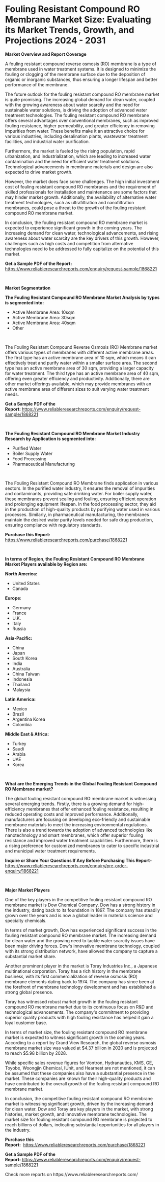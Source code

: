 <p><h1>Fouling Resistant Compound RO Membrane Market Size: Evaluating its Market Trends, Growth, and Projections 2024 - 2031</h1></p><p><strong>Market Overview and Report Coverage</strong></p>
<p><p>A fouling resistant compound reverse osmosis (RO) membrane is a type of membrane used in water treatment systems. It is designed to minimize the fouling or clogging of the membrane surface due to the deposition of organic or inorganic substances, thus ensuring a longer lifespan and better performance of the membrane.</p><p>The future outlook for the fouling resistant compound RO membrane market is quite promising. The increasing global demand for clean water, coupled with the growing awareness about water scarcity and the need for sustainable water solutions, is driving the adoption of advanced water treatment technologies. The fouling resistant compound RO membrane offers several advantages over conventional membranes, such as improved fouling resistance, higher permeability, and greater efficiency in removing impurities from water. These benefits make it an attractive choice for various industries, including desalination plants, wastewater treatment facilities, and industrial water purification.</p><p>Furthermore, the market is fueled by the rising population, rapid urbanization, and industrialization, which are leading to increased water contamination and the need for efficient water treatment solutions. Technological advancements in membrane materials and design are also expected to drive market growth.</p><p>However, the market does face some challenges. The high initial investment cost of fouling resistant compound RO membranes and the requirement of skilled professionals for installation and maintenance are some factors that may hinder market growth. Additionally, the availability of alternative water treatment technologies, such as ultrafiltration and nanofiltration membranes, could pose a threat to the growth of the fouling resistant compound RO membrane market.</p><p>In conclusion, the fouling resistant compound RO membrane market is expected to experience significant growth in the coming years. The increasing demand for clean water, technological advancements, and rising awareness about water scarcity are the key drivers of this growth. However, challenges such as high costs and competition from alternative technologies need to be addressed to fully capitalize on the potential of this market.</p></p>
<p><strong>Get a Sample PDF of the Report:</strong> <a href="https://www.reliableresearchreports.com/enquiry/request-sample/1868221">https://www.reliableresearchreports.com/enquiry/request-sample/1868221</a></p>
<p>&nbsp;</p>
<p><strong>Market Segmentation</strong></p>
<p><strong>The Fouling Resistant Compound RO Membrane Market Analysis by types is segmented into:</strong></p>
<p><ul><li>Active Membrane Area: 10sqm</li><li>Active Membrane Area: 30sqm</li><li>Active Membrane Area: 40sqm</li><li>Other</li></ul></p>
<p>&nbsp;</p>
<p><p>The Fouling Resistant Compound Reverse Osmosis (RO) Membrane market offers various types of membranes with different active membrane areas. The first type has an active membrane area of 10 sqm, which means it can effectively treat and purify water within a smaller surface area. The second type has an active membrane area of 30 sqm, providing a larger capacity for water treatment. The third type has an active membrane area of 40 sqm, offering even greater efficiency and productivity. Additionally, there are other market offerings available, which may provide membranes with an active membrane area of different sizes to suit varying water treatment needs.</p></p>
<p><strong>Get a Sample PDF of the Report:</strong>&nbsp;<a href="https://www.reliableresearchreports.com/enquiry/request-sample/1868221">https://www.reliableresearchreports.com/enquiry/request-sample/1868221</a></p>
<p>&nbsp;</p>
<p><strong>The Fouling Resistant Compound RO Membrane Market Industry Research by Application is segmented into:</strong></p>
<p><ul><li>Purified Water</li><li>Boiler Supply Water</li><li>Food Processing</li><li>Pharmaceutical Manufacturing</li></ul></p>
<p>&nbsp;</p>
<p><p>The Fouling Resistant Compound RO Membrane finds application in various sectors. In the purified water industry, it ensures the removal of impurities and contaminants, providing safe drinking water. For boiler supply water, these membranes prevent scaling and fouling, ensuring efficient operation and prolonging equipment lifespan. In the food processing sector, they aid in the production of high-quality products by purifying water used in various processes. Similarly, in pharmaceutical manufacturing, the membranes maintain the desired water purity levels needed for safe drug production, ensuring compliance with regulatory standards.</p></p>
<p><strong>Purchase this Report:</strong>&nbsp; <a href="https://www.reliableresearchreports.com/purchase/1868221">https://www.reliableresearchreports.com/purchase/1868221</a></p>
<p>&nbsp;</p>
<p><strong>In terms of Region, the Fouling Resistant Compound RO Membrane Market Players available by Region are:</strong></p>
<p>
    <p> <strong> North America: </strong>
        <ul>
            <li>United States</li>
            <li>Canada</li>
        </ul>
        </p> 
    <p> <strong> Europe: </strong>
        <ul>
            <li>Germany</li>
            <li>France</li>
            <li>U.K.</li>
            <li>Italy</li>
            <li>Russia</li>
        </ul>
        </p> 
    <p> <strong> Asia-Pacific: </strong>
        <ul>
            <li>China</li>
            <li>Japan</li>
            <li>South Korea</li>
            <li>India</li>
            <li>Australia</li>
            <li>China Taiwan</li>
            <li>Indonesia</li>
            <li>Thailand</li>
            <li>Malaysia</li>
        </ul>
        </p> 
    <p> <strong> Latin America: </strong>
        <ul>
            <li>Mexico</li>
            <li>Brazil</li>
            <li>Argentina Korea</li>
            <li>Colombia</li>
        </ul>
        </p> 
    <p> <strong> Middle East & Africa: </strong>
        <ul>
            <li>Turkey</li>
            <li>Saudi</li>
            <li>Arabia</li>
            <li>UAE</li>
            <li>Korea</li>
        </ul>
    </p>
    </p>
<p>&nbsp;</p>
<p><strong>What are the Emerging Trends in the Global Fouling Resistant Compound RO Membrane market?</strong></p>
<p><p>The global fouling resistant compound RO membrane market is witnessing several emerging trends. Firstly, there is a growing demand for high-efficiency membranes that offer enhanced fouling resistance, resulting in reduced operating costs and improved performance. Additionally, manufacturers are focusing on developing eco-friendly and sustainable membrane materials to meet the increasing environmental regulations. There is also a trend towards the adoption of advanced technologies like nanotechnology and smart membranes, which offer superior fouling resistance and improved water treatment capabilities. Furthermore, there is a rising preference for customized membranes to cater to specific industrial and municipal water treatment requirements.</p></p>
<p><strong>Inquire or Share Your Questions If Any Before Purchasing This Report</strong>- <a href="https://www.reliableresearchreports.com/enquiry/pre-order-enquiry/1868221">https://www.reliableresearchreports.com/enquiry/pre-order-enquiry/1868221</a></p>
<p>&nbsp;</p>
<p><strong>Major Market Players</strong></p>
<p><p>One of the key players in the competitive fouling resistant compound RO membrane market is Dow Chemical Company. Dow has a strong history in the industry, dating back to its foundation in 1897. The company has steadily grown over the years and is now a global leader in materials science and specialty chemicals.</p><p>In terms of market growth, Dow has experienced significant success in the fouling resistant compound RO membrane market. The increasing demand for clean water and the growing need to tackle water scarcity issues have been major driving forces. Dow's innovative membrane technology, coupled with its strong distribution network, have allowed the company to capture a substantial market share.</p><p>Another prominent player in the market is Toray Industries Inc., a Japanese multinational corporation. Toray has a rich history in the membrane business, with its first commercialization of reverse osmosis (RO) membrane elements dating back to 1974. The company has since been at the forefront of membrane technology development and has established a strong global presence.</p><p>Toray has witnessed robust market growth in the fouling resistant compound RO membrane market due to its continuous focus on R&D and technological advancements. The company's commitment to providing superior quality products with high fouling resistance has helped it gain a loyal customer base.</p><p>In terms of market size, the fouling resistant compound RO membrane market is expected to witness significant growth in the coming years. According to a report by Grand View Research, the global reverse osmosis membrane market size was valued at $4.37 billion in 2020 and is projected to reach $5.98 billion by 2028.</p><p>While specific sales revenue figures for Vontron, Hydranautics, KMS, GE, Toyobo, Woongjin Chemical, IUnit, and Hearnest are not mentioned, it can be assumed that these companies also have a substantial presence in the market. These companies are known for their high-quality products and have contributed to the overall growth of the fouling resistant compound RO membrane market.</p><p>In conclusion, the competitive fouling resistant compound RO membrane market is witnessing significant growth, driven by the increasing demand for clean water. Dow and Toray are key players in the market, with strong histories, market growth, and innovative membrane technologies. The market size for fouling resistant compound RO membrane is projected to reach billions of dollars, indicating substantial opportunities for all players in the industry.</p></p>
<p><strong>Purchase this Report:</strong>&nbsp;&nbsp;<a href="https://www.reliableresearchreports.com/purchase/1868221">https://www.reliableresearchreports.com/purchase/1868221</a></p>
<p></p>
<p><strong>Get a Sample PDF of the Report:</strong>&nbsp;<a href="https://www.reliableresearchreports.com/enquiry/request-sample/1868221">https://www.reliableresearchreports.com/enquiry/request-sample/1868221</a></p>
<p>Check more reports on https://www.reliableresearchreports.com/</p>